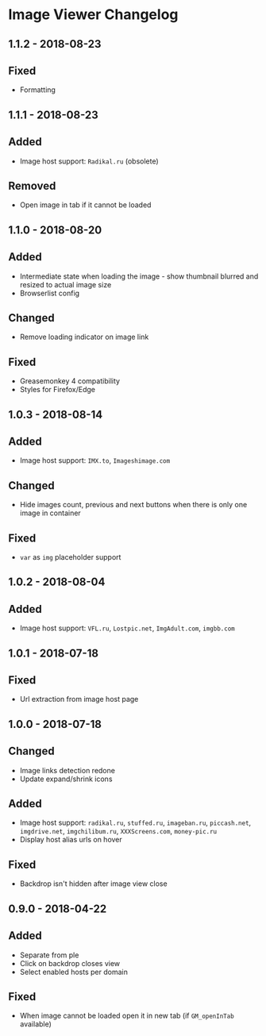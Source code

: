 # Image Viewer Changelog

## 1.1.2 - 2018-08-23
## Fixed
- Formatting

## 1.1.1 - 2018-08-23
## Added
- Image host support: `Radikal.ru` (obsolete)

## Removed
- Open image in tab if it cannot be loaded

## 1.1.0 - 2018-08-20
## Added
- Intermediate state when loading the image - show thumbnail blurred and resized to actual image size
- Browserlist config

## Changed
- Remove loading indicator on image link

## Fixed
- Greasemonkey 4 compatibility
- Styles for Firefox/Edge

## 1.0.3 - 2018-08-14
## Added
- Image host support: `IMX.to`, `Imageshimage.com`

## Changed
- Hide images count, previous and next buttons when there is only one image in container

## Fixed
- `var` as `img` placeholder support

## 1.0.2 - 2018-08-04
## Added
- Image host support: `VFL.ru`, `Lostpic.net`, `ImgAdult.com`, `imgbb.com`

## 1.0.1 - 2018-07-18
## Fixed
- Url extraction from image host page

## 1.0.0 - 2018-07-18
## Changed
- Image links detection redone
- Update expand/shrink icons

## Added
- Image host support: `radikal.ru`, `stuffed.ru`, `imageban.ru`, `piccash.net`, `imgdrive.net`, `imgchilibum.ru`, `XXXScreens.com`, `money-pic.ru`
- Display host alias urls on hover

## Fixed
- Backdrop isn't hidden after image view close

## 0.9.0 - 2018-04-22
## Added
- Separate from ple
- Click on backdrop closes view
- Select enabled hosts per domain

## Fixed
- When image cannot be loaded open it in new tab (if `GM_openInTab` available)

